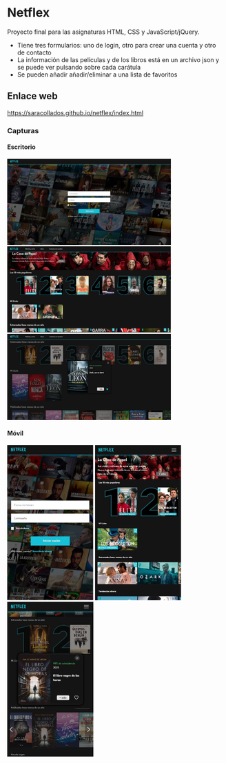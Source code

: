 # Netflex
Proyecto final para las asignaturas HTML, CSS y JavaScript/jQuery.
- Tiene tres formularios: uno de login, otro para crear una cuenta y otro de contacto
- La información de las películas y de los libros está en un archivo json y se puede ver pulsando sobre cada carátula
- Se pueden añadir añadir/eliminar a una lista de favoritos

## Enlace web
https://saracollados.github.io/netflex/index.html

### Capturas
#### Escritorio
<img src="https://github.com/saracollados/netflex/blob/main/img/readme-img/login-desktop.JPG" width="380" height="200" /> <img src="https://github.com/saracollados/netflex/blob/main/img/readme-img/films-desktop.JPG" width="380" height="200" /> <img src="https://github.com/saracollados/netflex/blob/main/img/readme-img/books-desktop.JPG" width="380" height="200" />

#### Móvil
<img src="https://github.com/saracollados/netflex/blob/main/img/readme-img/login-mobile.JPG" width="200" height="360" /> <img src="https://github.com/saracollados/netflex/blob/main/img/readme-img/films-mobile.JPG" width="200" height="360" /> <img src="https://github.com/saracollados/netflex/blob/main/img/readme-img/books-mobile.JPG" width="200" height="360" />
